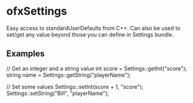 ofxSettings
===========

Easy access to standardUserDefaults from C++.
Can also be used to set/get any value beyond those you can define in Settings bundle.

Examples
--------

// Get an integer and a string value
int score = Settings::getInt("score");
string name = Settings::getString("playerName");

// Set some values
Settings::setInt(score + 1, "score");
Settings::setString("Bill", "playerName");